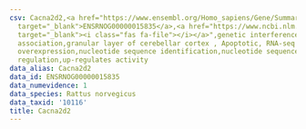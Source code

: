 ```yaml
---
csv: Cacna2d2,<a href="https://www.ensembl.org/Homo_sapiens/Gene/Summary?db=core;g=ENSRNOG00000015835"
  target="_blank">ENSRNOG00000015835</a>,<a href="https://www.ncbi.nlm.nih.gov/pubmed/30467350"
  target="_blank"><i class="fas fa-file"></i></a>",genetic interference,functional
  association,granular layer of cerebellar cortex , Apoptotic, RNA-seq assay, hsf-1
  overexpression,nucleotide sequence identification,nucleotide sequence identification,transcriptional
  regulation,up-regulates activity
data_alias: Cacna2d2
data_id: ENSRNOG00000015835
data_numevidence: 1
data_species: Rattus norvegicus
data_taxid: '10116'
title: Cacna2d2
---
```

